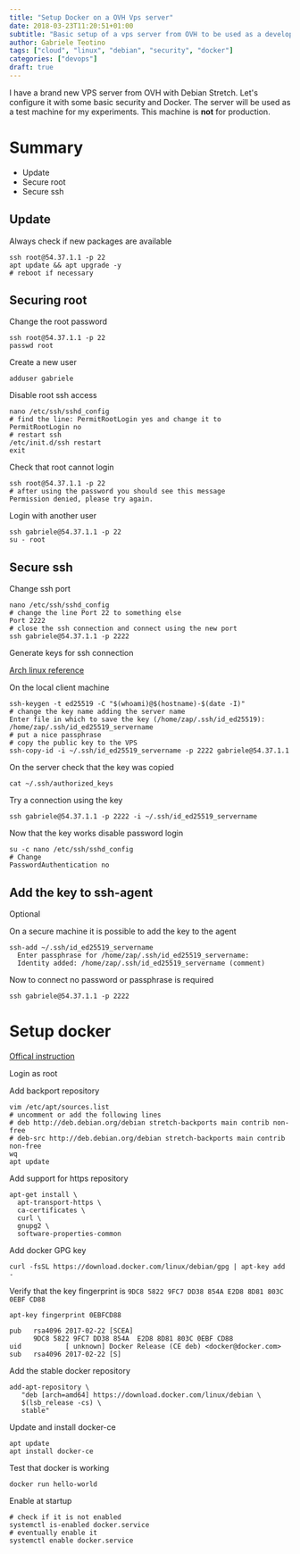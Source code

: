 ```yaml
---
title: "Setup Docker on a OVH Vps server"
date: 2018-03-23T11:20:51+01:00
subtitle: "Basic setup of a vps server from OVH to be used as a development machine with Docker"
author: Gabriele Teotino
tags: ["cloud", "linux", "debian", "security", "docker"]
categories: ["devops"]
draft: true
---
```


I have a brand new VPS server from OVH with Debian Stretch. Let's configure it with some basic security and Docker. The server will be used as a test machine for my experiments. This machine is **not** for production.

<!--more-->

# Summary
- Update
- Secure root
- Secure ssh

## Update

Always check if new packages are available
```shell
ssh root@54.37.1.1 -p 22
apt update && apt upgrade -y
# reboot if necessary
```

## Securing root

Change the root password
```shell
ssh root@54.37.1.1 -p 22
passwd root
```

Create a new user
```shell
adduser gabriele
```

Disable root ssh access
```shell
nano /etc/ssh/sshd_config
# find the line: PermitRootLogin yes and change it to
PermitRootLogin no
# restart ssh
/etc/init.d/ssh restart
exit
```

Check that root cannot login
```shell
ssh root@54.37.1.1 -p 22
# after using the password you should see this message
Permission denied, please try again.
```

Login with another user
```shell
ssh gabriele@54.37.1.1 -p 22
su - root
```

## Secure ssh

Change ssh port
```shell
nano /etc/ssh/sshd_config
# change the line Port 22 to something else
Port 2222
# close the ssh connection and connect using the new port
ssh gabriele@54.37.1.1 -p 2222
```

Generate keys for ssh connection

[Arch linux reference](https://wiki.archlinux.org/index.php/SSH_keys)

On the local client machine
```shell
ssh-keygen -t ed25519 -C "$(whoami)@$(hostname)-$(date -I)"
# change the key name adding the server name
Enter file in which to save the key (/home/zap/.ssh/id_ed25519): /home/zap/.ssh/id_ed25519_servername
# put a nice passphrase
# copy the public key to the VPS
ssh-copy-id -i ~/.ssh/id_ed25519_servername -p 2222 gabriele@54.37.1.1
```

On the server check that the key was copied
```shell
cat ~/.ssh/authorized_keys
```

Try a connection using the key
```shell
ssh gabriele@54.37.1.1 -p 2222 -i ~/.ssh/id_ed25519_servername
```

Now that the key works disable password login
```shell
su -c nano /etc/ssh/sshd_config
# Change
PasswordAuthentication no
```

## Add the key to ssh-agent

Optional

On a secure machine it is possible to add the key to the agent

```shell
ssh-add ~/.ssh/id_ed25519_servername
  Enter passphrase for /home/zap/.ssh/id_ed25519_servername:
  Identity added: /home/zap/.ssh/id_ed25519_servername (comment)
```

Now to connect no password or passphrase is required
```shell
ssh gabriele@54.37.1.1 -p 2222
```

# Setup docker
[Offical instruction](https://docs.docker.com/install/linux/docker-ce/debian/)

Login as root

Add backport repository

```shell
vim /etc/apt/sources.list
# uncomment or add the following lines
# deb http://deb.debian.org/debian stretch-backports main contrib non-free
# deb-src http://deb.debian.org/debian stretch-backports main contrib non-free
wq
apt update
```

Add support for https repository

```shell
apt-get install \
  apt-transport-https \
  ca-certificates \
  curl \
  gnupg2 \
  software-properties-common
```

Add docker GPG key
```shell
curl -fsSL https://download.docker.com/linux/debian/gpg | apt-key add -
```

Verify that the key fingerprint is `9DC8 5822 9FC7 DD38 854A E2D8 8D81 803C 0EBF CD88`

```shell
apt-key fingerprint 0EBFCD88

pub   rsa4096 2017-02-22 [SCEA]
      9DC8 5822 9FC7 DD38 854A  E2D8 8D81 803C 0EBF CD88
uid           [ unknown] Docker Release (CE deb) <docker@docker.com>
sub   rsa4096 2017-02-22 [S]
```

Add the stable docker repository
```shell
add-apt-repository \
   "deb [arch=amd64] https://download.docker.com/linux/debian \
   $(lsb_release -cs) \
   stable"
```

Update and install docker-ce
```shell
apt update
apt install docker-ce
```

Test that docker is working
```shell
docker run hello-world
```

Enable at startup
```shell
# check if it is not enabled
systemctl is-enabled docker.service
# eventually enable it
systemctl enable docker.service
```
